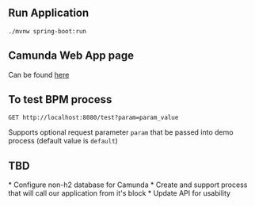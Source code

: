 <h2>Run Application</h2>

```
./mvnw spring-boot:run
```

<h2>Camunda Web App page</h2>

Can be found [here](http://localhost:8080/app/welcome/default/#!/login)

<h2>To test BPM process </h2>

```
GET http://localhost:8080/test?param=param_value
```

Supports optional request parameter `param` that be passed into demo process (default value is `default`)

<h2>TBD</h2>
* Configure non-h2 database for Camunda
* Create and support process that will call our application from it's block
* Update API for usability

